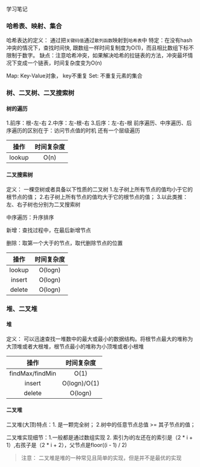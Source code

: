 学习笔记

### 哈希表、映射、集合

哈希表达的定义： 通过把`关键码值`通过`散列函数`映射到`哈希表`中
特定：在没有hash冲突的情况下，查找时间快, 跟数组一样时间复制度为O(1)，而且相比数组下标不限制于数字。
缺点：注意哈希冲突，如果解决哈希的拉链表的方法，冲突最坏情况下变成一个链表，时间复杂度变为O(n)

Map: Key-Value对象， key不重复
Set: 不重复元素的集合


### 树、二叉树、二叉搜索树

#### 树的遍历

1.前序：根-左-右
2.中序：左-根-右
3.后序：左-右-根
前序遍历、中序遍历、后序遍历的区别在于：访问节点值的时机
还有一个层级遍历

| 操作 | 时间复杂度 |
| :--: | :--------: |
| lookup |    O(n)    |

#### 二叉搜索树

定义： 一棵空树或者具备以下性质的二叉树
1.左子树上所有节点的值均小于它的根节点的值；
2.右子树上所有节点的值均大于它的根节点的值；
3.以此类推：左、右子树也分别为二叉搜索树

中序遍历：升序排序

新增：查找过程中，在最后新增节点

删除：取第一个大于的节点，取代删除节点的位置

| 操作 | 时间复杂度 |
| :--: | :--------: |
| lookup |    O(logn)    |
| insert |    O(logn)    |
| delete |    O(logn)    |

### 堆、二叉堆

#### 堆

定义： 可以迅速查找一堆数中的最大或最小的数据结构。将根节点最大的堆称为大顶堆或者大根堆，根节点最小的堆称为小顶堆或者小根堆

| 操作 | 时间复杂度 |
| :--: | :--------: |
| findMax/findMin |    O(1)    |
| insert |    O(logn)/O(1)    |
| delete |    O(logn)    |

#### 二叉堆

二叉堆(大顶)特点：1. 是一颗完全树； 2.树中的任意节点总值 >= 其子节点的值；

二叉堆实现细节：1.一般都是通过数组实现 2. 索引为i的左还在的索引是（2 * i + 1）,右孩子是（2 * i + 2），父节点是floor((i - 1) / 2)

> 注意： 二叉堆是堆的一种常见且简单的实现，但是并不是最优的实现